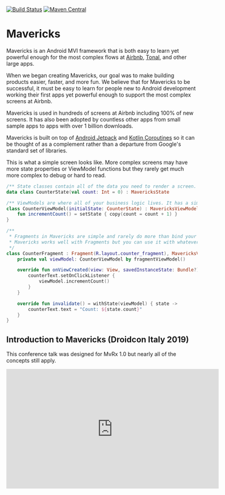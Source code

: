[![Build Status](https://travis-ci.com/airbnb/mavericks.svg?branch=master)](https://travis-ci.com/github/airbnb/mavericks)
[![Maven Central](https://maven-badges.herokuapp.com/maven-central/com.airbnb.android/mavericks/badge.svg)](https://maven-badges.herokuapp.com/maven-central/com.airbnb.android/mavericks)

# Mavericks

Mavericks is an Android MVI framework that is both easy to learn yet powerful enough for the most complex flows at [Airbnb](https://www.airbnb.com/), [Tonal](http://tonal.com/), and other large apps.

When we began creating Mavericks, our goal was to make building products easier, faster, and more fun. We believe that for Mavericks to be successful, it must be easy to learn for people new to Android development working their first apps yet powerful enough to support the most complex screens at Airbnb.

Mavericks is used in hundreds of screens at Airbnb including 100% of new screens. It has also been adopted by countless other apps from small sample apps to apps with over 1 billion downloads.

Mavericks is built on top of [Android Jetpack](https://developer.android.com/jetpack) and [Kotlin Coroutines](https://developer.android.com/kotlin/coroutines) so it can be thought of as a complement rather than a departure from Google's standard set of libraries.

This is what a simple screen looks like. More complex screens may have more state properties or ViewModel functions but they rarely get much more complex to debug or hard to read.
```kotlin
/** State classes contain all of the data you need to render a screen. */
data class CounterState(val count: Int = 0) : MavericksState

/** ViewModels are where all of your business logic lives. It has a simple lifecycle and is easy to test. */
class CounterViewModel(initialState: CounterState) : MavericksViewModel<CounterState>(initialState) {
    fun incrementCount() = setState { copy(count = count + 1) }
}

/**
 * Fragments in Mavericks are simple and rarely do more than bind your state to views.
 * Mavericks works well with Fragments but you can use it with whatever view architecture you use.
 */
class CounterFragment : Fragment(R.layout.counter_fragment), MavericksView {
    private val viewModel: CounterViewModel by fragmentViewModel()

    override fun onViewCreated(view: View, savedInstanceState: Bundle?) {
        counterText.setOnClickListener {
            viewModel.incrementCount()
        }
    }

    override fun invalidate() = withState(viewModel) { state ->
        counterText.text = "Count: ${state.count}"
    }
}
```

## Introduction to Mavericks (Droidcon Italy 2019)

This conference talk was designed for MvRx 1.0 but nearly all of the concepts still apply.

<iframe width="560" height="315" src="https://www.youtube.com/embed/Web4xPi2Ga4" frameborder="0" allow="accelerometer; autoplay; clipboard-write; encrypted-media; gyroscope; picture-in-picture" allowfullscreen></iframe>
